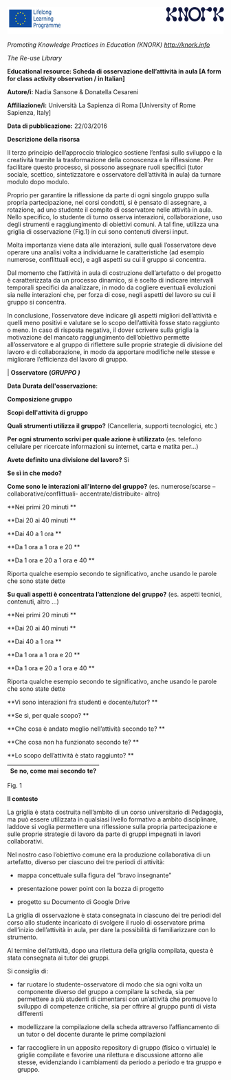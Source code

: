 <img src="images\359c1a1c8d0f36f6d26e8cd49bff64c5bd523133/media/image01.png" width="601" height="62" />

*Promoting Knowledge Practices in Education (KNORK) http://knork.info*

*The Re-use Library*

**Educational resource: Scheda di osservazione dell’attività in aula \[A form for class activity observation / in Italian\]**

**Autore/i:** Nadia Sansone & Donatella Cesareni

**Affiliazione/i:** Università La Sapienza di Roma \[University of Rome Sapienza, Italy\]

**Data di pubblicazione:** 22/03/2016

**Descrizione della risorsa**

Il terzo principio dell’approccio trialogico sostiene l’enfasi sullo sviluppo e la creatività tramite la trasformazione della conoscenza e la riflessione. Per facilitare questo processo, si possono assegnare ruoli specifici (tutor sociale, scettico, sintetizzatore e osservatore dell’attività in aula) da turnare modulo dopo modulo.

Proprio per garantire la riflessione da parte di ogni singolo gruppo sulla propria partecipazione, nei corsi condotti, si è pensato di assegnare, a rotazione, ad uno studente il compito di osservatore nelle attività in aula. Nello specifico, lo studente di turno osserva interazioni, collaborazione, uso degli strumenti e raggiungimento di obiettivi comuni. A tal fine, utilizza una griglia di osservazione (Fig.1) in cui sono contenuti diversi input.

Molta importanza viene data alle interazioni, sulle quali l’osservatore deve operare una analisi volta a individuarne le caratteristiche (ad esempio numerose, conflittuali ecc), e agli aspetti su cui il gruppo si concentra.

Dal momento che l’attività in aula di costruzione dell’artefatto o del progetto è caratterizzata da un processo dinamico, si è scelto di indicare intervalli temporali specifici da analizzare, in modo da cogliere eventuali evoluzioni sia nelle interazioni che, per forza di cose, negli aspetti del lavoro su cui il gruppo si concentra.

In conclusione, l’osservatore deve indicare gli aspetti migliori dell’attività e quelli meno positivi e valutare se lo scopo dell’attività fosse stato raggiunto o meno. In caso di risposta negativa, il dover scrivere sulla griglia la motivazione del mancato raggiungimento dell’obiettivo permette all’osservatore e al gruppo di riflettere sulle proprie strategie di divisione del lavoro e di collaborazione, in modo da apportare modifiche nelle stesse e migliorare l’efficienza del lavoro di gruppo.

| **Osservatore** **(*GRUPPO )***                                                                                                                    
                                                                                                                                                     
 **Data** **Durata dell'osservazione**:                                                                                                              
                                                                                                                                                     
 **Composizione gruppo**                                                                                                                             
                                                                                                                                                     
 **Scopi dell'attività di gruppo**                                                                                                                   
                                                                                                                                                     
 **Quali strumenti utilizza il gruppo?** (Cancelleria, supporti tecnologici, etc.)                                                                   
                                                                                                                                                     
 **Per ogni strumento scrivi per quale azione è utilizzato** (es. telefono cellulare per ricercate informazioni su internet, carta e matita per...)  
                                                                                                                                                     
 **Avete definito una divisione del lavoro?** Sì                                                                                                     
                                                                                                                                                     
 **Se sì in che modo?**                                                                                                                              
                                                                                                                                                     
 **Come sono le interazioni all'interno del gruppo?** (es. numerose/scarse – collaborative/conflittuali- accentrate/distribuite- altro)              
                                                                                                                                                     
 **Nei primi 20 minuti **                                                                                                                            
                                                                                                                                                     
 **Dai 20 ai 40 minuti **                                                                                                                            
                                                                                                                                                     
 **Dai 40 a 1 ora **                                                                                                                                 
                                                                                                                                                     
 **Da 1 ora a 1 ora e 20 **                                                                                                                          
                                                                                                                                                     
 **Da 1 ora e 20 a 1 ora e 40 **                                                                                                                     
                                                                                                                                                     
 Riporta qualche esempio secondo te significativo, anche usando le parole che sono state dette                                                       
                                                                                                                                                     
 **Su quali aspetti è concentrata l’attenzione del gruppo?** (es. aspetti tecnici, contenuti, altro …)                                               
                                                                                                                                                     
 **Nei primi 20 minuti **                                                                                                                            
                                                                                                                                                     
 **Dai 20 ai 40 minuti **                                                                                                                            
                                                                                                                                                     
 **Dai 40 a 1 ora **                                                                                                                                 
                                                                                                                                                     
 **Da 1 ora a 1 ora e 20 **                                                                                                                          
                                                                                                                                                     
 **Da 1 ora e 20 a 1 ora e 40 **                                                                                                                     
                                                                                                                                                     
 Riporta qualche esempio secondo te significativo, anche usando le parole che sono state dette                                                       
                                                                                                                                                     
 **Vi sono interazioni fra studenti e docente/tutor? **                                                                                              
                                                                                                                                                     
 **Se sì, per quale scopo? **                                                                                                                        
                                                                                                                                                     
 **Che cosa è andato meglio nell’attività secondo te? **                                                                                             
                                                                                                                                                     
 **Che cosa non ha funzionato secondo te? **                                                                                                         
                                                                                                                                                     
 **Lo scopo dell’attività è stato raggiunto? **                                                                                                      
                                                                                                                                                     
 **Se no, come mai secondo te?**                                                                                                                     |
|----------------------------------------------------------------------------------------------------------------------------------------------------|

Fig. 1

**Il contesto**

La griglia è stata costruita nell’ambito di un corso universitario di Pedagogia, ma può essere utilizzata in qualsiasi livello formativo a ambito disciplinare, laddove si voglia permettere una riflessione sulla propria partecipazione e sulle proprie strategie di lavoro da parte di gruppi impegnati in lavori collaborativi.

Nel nostro caso l’obiettivo comune era la produzione collaborativa di un artefatto, diverso per ciascuno dei tre periodi di attività:

-   mappa concettuale sulla figura del “bravo insegnante”

-   presentazione power point con la bozza di progetto

-   progetto su Documento di Google Drive

La griglia di osservazione è stata consegnata in ciascuno dei tre periodi del corso allo studente incaricato di svolgere il ruolo di osservatore prima dell’inizio dell’attività in aula, per dare la possibilità di familiarizzare con lo strumento.

Al termine dell’attività, dopo una rilettura della griglia compilata, questa è stata consegnata ai tutor dei gruppi.

Si consiglia di:

-   far ruotare lo studente-osservatore di modo che sia ogni volta un componente diverso del gruppo a compilare la scheda, sia per permettere a più studenti di cimentarsi con un’attività che promuove lo sviluppo di competenze critiche, sia per offrire al gruppo punti di vista differenti

-   modellizzare la compilazione della scheda attraverso l’affiancamento di un tutor o del docente durante le prime compilazioni

-   far raccogliere in un apposito repository di gruppo (fisico o virtuale) le griglie compilate e favorire una rilettura e discussione attorno alle stesse, evidenziando i cambiamenti da periodo a periodo e tra gruppo e gruppo.


